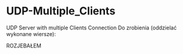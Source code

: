 # UDP-Multiple_Clients
UDP Server with multiple Clients Connection
Do zrobienia (oddzielać wykonane wiersze):

ROZJEBAŁEM





